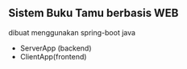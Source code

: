 ## Sistem Buku Tamu berbasis WEB
dibuat menggunakan spring-boot java
- ServerApp (backend)
- ClientApp(frontend)
